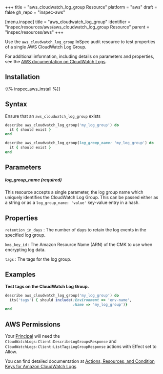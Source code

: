 +++
title = "aws_cloudwatch_log_group Resource"
platform = "aws"
draft = false
gh_repo = "inspec-aws"

[menu.inspec]
title = "aws_cloudwatch_log_group"
identifier = "inspec/resources/aws/aws_cloudwatch_log_group Resource"
parent = "inspec/resources/aws"
+++

Use the `aws_cloudwatch_log_group` InSpec audit resource to test properties of a single AWS CloudWatch Log Group.

For additional information, including details on parameters and properties, see the [AWS documentation on CloudWatch Logs](https://docs.aws.amazon.com/AmazonCloudWatchLogs/latest/APIReference/API_DescribeLogGroups.html).

## Installation

{{% inspec_aws_install %}}

## Syntax

Ensure that an `aws_cloudwatch_log_group` exists

```ruby
describe aws_cloudwatch_log_group('my_log_group') do
  it { should exist }
end
```

```ruby
describe aws_cloudwatch_log_group(log_group_name: 'my_log_group') do
  it { should exist }
end
```

## Parameters

##### log_group_name _(required)_

This resource accepts a single parameter, the log group name which uniquely identifies the CloudWatch Log Group.
This can be passed either as a string or as a `log_group_name: 'value'` key-value entry in a hash.

## Properties

`retention_in_days`
: The number of days to retain the log events in the specified log group.

`kms_key_id`
: The Amazon Resource Name (ARN) of the CMK to use when encrypting log data.

`tags`
: The tags for the log group.

## Examples

**Test tags on the CloudWatch Log Group.**

```ruby
describe aws_cloudwatch_log_group('my_log_group') do
  its('tags') { should include(:Environment => 'env-name',
                               :Name => 'my_log_group')}
end
```

## AWS Permissions

Your [Principal](https://docs.aws.amazon.com/IAM/latest/UserGuide/intro-structure.html#intro-structure-principal) will need the `CloudWatchLogs:Client:DescribeLogGroupsResponse` and `CloudWatchLogs:Client:ListTagsLogGroupResponse` actions with Effect set to Allow.

You can find detailed documentation at [Actions, Resources, and Condition Keys for Amazon CloudWatch Logs](https://docs.aws.amazon.com/IAM/latest/UserGuide/list_amazoncloudwatchlogs.html).
